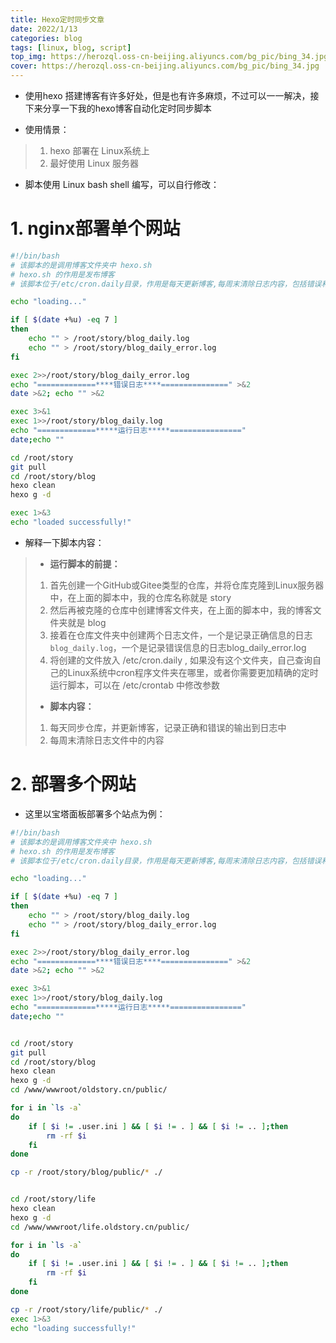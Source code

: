 ```yaml
---
title: Hexo定时同步文章
date: 2022/1/13
categories: blog
tags: [linux, blog, script]
top_img: https://herozql.oss-cn-beijing.aliyuncs.com/bg_pic/bing_34.jpg
cover: https://herozql.oss-cn-beijing.aliyuncs.com/bg_pic/bing_34.jpg
---
```


- 使用hexo 搭建博客有许多好处，但是也有许多麻烦，不过可以一一解决，接下来分享一下我的hexo博客自动化定时同步脚本

- 使用情景：

>1. hexo 部署在 Linux系统上
>2. 最好使用 Linux 服务器

- 脚本使用 Linux bash shell 编写，可以自行修改：

# 1. nginx部署单个网站

```bash
#!/bin/bash
# 该脚本的是调用博客文件夹中 hexo.sh
# hexo.sh 的作用是发布博客
# 该脚本位于/etc/cron.daily目录，作用是每天更新博客,每周末清除日志内容，包括错误和正确的日志

echo "loading..."

if [ $(date +%u) -eq 7 ]
then
    echo "" > /root/story/blog_daily.log
    echo "" > /root/story/blog_daily_error.log	
fi

exec 2>>/root/story/blog_daily_error.log
echo "=============****错误日志****===============" >&2 
date >&2; echo "" >&2

exec 3>&1
exec 1>>/root/story/blog_daily.log
echo "=============*****运行日志*****================"
date;echo ""

cd /root/story
git pull
cd /root/story/blog
hexo clean
hexo g -d

exec 1>&3
echo "loaded successfully!"
```

 

- 解释一下脚本内容：

>- **运行脚本的前提：**
>
>1. 首先创建一个GitHub或Gitee类型的仓库，并将仓库克隆到Linux服务器中，在上面的脚本中，我的仓库名称就是 story
>2. 然后再被克隆的仓库中创建博客文件夹，在上面的脚本中，我的博客文件夹就是 blog
>3. 接着在仓库文件夹中创建两个日志文件，一个是记录正确信息的日志`blog_daily.log`，一个是记录错误信息的日志blog_daily_error.log
>4. 将创建的文件放入 /etc/cron.daily , 如果没有这个文件夹，自己查询自己的Linux系统中cron程序文件夹在哪里，或者你需要更加精确的定时运行脚本，可以在 /etc/crontab 中修改参数
>
>- **脚本内容：**
>
>1. 每天同步仓库，并更新博客，记录正确和错误的输出到日志中
>2. 每周末清除日志文件中的内容

# 2. 部署多个网站

- 这里以宝塔面板部署多个站点为例：

```bash
#!/bin/bash
# 该脚本的是调用博客文件夹中 hexo.sh
# hexo.sh 的作用是发布博客
# 该脚本位于/etc/cron.daily目录，作用是每天更新博客,每周末清除日志内容，包括错误和正确的日志

echo "loading..."

if [ $(date +%u) -eq 7 ]
then
    echo "" > /root/story/blog_daily.log
    echo "" > /root/story/blog_daily_error.log	
fi

exec 2>>/root/story/blog_daily_error.log
echo "=============****错误日志****===============" >&2 
date >&2; echo "" >&2

exec 3>&1
exec 1>>/root/story/blog_daily.log
echo "=============*****运行日志*****================"
date;echo ""


cd /root/story
git pull
cd /root/story/blog
hexo clean
hexo g -d
cd /www/wwwroot/oldstory.cn/public/

for i in `ls -a`
do 
    if [ $i != .user.ini ] && [ $i != . ] && [ $i != .. ];then
        rm -rf $i
    fi
done

cp -r /root/story/blog/public/* ./


cd /root/story/life
hexo clean
hexo g -d
cd /www/wwwroot/life.oldstory.cn/public/

for i in `ls -a`
do 
    if [ $i != .user.ini ] && [ $i != . ] && [ $i != .. ];then
        rm -rf $i
    fi
done

cp -r /root/story/life/public/* ./
exec 1>&3
echo "loading successfully!"
```

